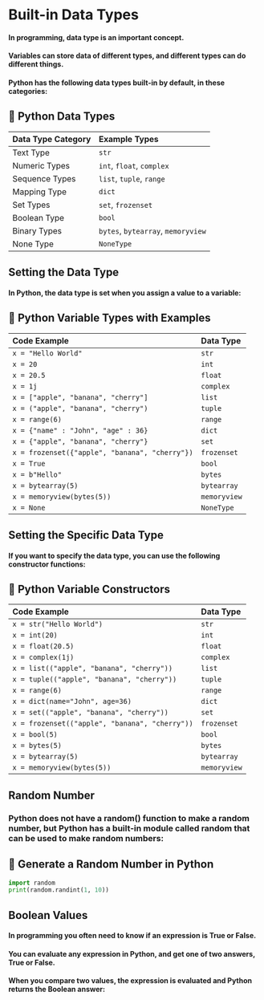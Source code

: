 # Built-in Data Types
#### In programming, data type is an important concept.

#### Variables can store data of different types, and different types can do different things.

#### Python has the following data types built-in by default, in these categories:

## 🧾 Python Data Types

| Data Type Category | Example Types                         |
|:-------------------|:--------------------------------------|
| Text Type           | `str`                                |
| Numeric Types       | `int`, `float`, `complex`            |
| Sequence Types      | `list`, `tuple`, `range`             |
| Mapping Type        | `dict`                               |
| Set Types           | `set`, `frozenset`                   |
| Boolean Type        | `bool`                               |
| Binary Types        | `bytes`, `bytearray`, `memoryview`   |
| None Type           | `NoneType`                           |

## Setting the Data Type
#### In Python, the data type is set when you assign a value to a variable:
## 🧠 Python Variable Types with Examples

| Code Example                                 | Data Type     |
|:---------------------------------------------|:--------------|
| `x = "Hello World"`                          | `str`         |
| `x = 20`                                     | `int`         |
| `x = 20.5`                                   | `float`       |
| `x = 1j`                                     | `complex`     |
| `x = ["apple", "banana", "cherry"]`          | `list`        |
| `x = ("apple", "banana", "cherry")`          | `tuple`       |
| `x = range(6)`                               | `range`       |
| `x = {"name" : "John", "age" : 36}`          | `dict`        |
| `x = {"apple", "banana", "cherry"}`          | `set`         |
| `x = frozenset({"apple", "banana", "cherry"})` | `frozenset` |
| `x = True`                                   | `bool`        |
| `x = b"Hello"`                               | `bytes`       |
| `x = bytearray(5)`                           | `bytearray`   |
| `x = memoryview(bytes(5))`                   | `memoryview`  |
| `x = None`                                   | `NoneType`    |

## Setting the Specific Data Type
#### If you want to specify the data type, you can use the following constructor functions:
## 🧠 Python Variable Constructors

| Code Example                                       | Data Type     |
|:--------------------------------------------------|:--------------|
| `x = str("Hello World")`                          | `str`         |
| `x = int(20)`                                     | `int`         |
| `x = float(20.5)`                                 | `float`       |
| `x = complex(1j)`                                 | `complex`     |
| `x = list(("apple", "banana", "cherry"))`         | `list`        |
| `x = tuple(("apple", "banana", "cherry"))`        | `tuple`       |
| `x = range(6)`                                    | `range`       |
| `x = dict(name="John", age=36)`                   | `dict`        |
| `x = set(("apple", "banana", "cherry"))`          | `set`         |
| `x = frozenset(("apple", "banana", "cherry"))`    | `frozenset`   |
| `x = bool(5)`                                     | `bool`        |
| `x = bytes(5)`                                    | `bytes`       |
| `x = bytearray(5)`                                | `bytearray`   |
| `x = memoryview(bytes(5))`                        | `memoryview`  |

## Random Number
### Python does not have a random() function to make a random number, but Python has a built-in module called random that can be used to make random numbers:


## 🎲 Generate a Random Number in Python

```python
import random
print(random.randint(1, 10))

```
## Boolean Values
#### In programming you often need to know if an expression is True or False.
#### You can evaluate any expression in Python, and get one of two answers, True or False.
#### When you compare two values, the expression is evaluated and Python returns the Boolean answer: